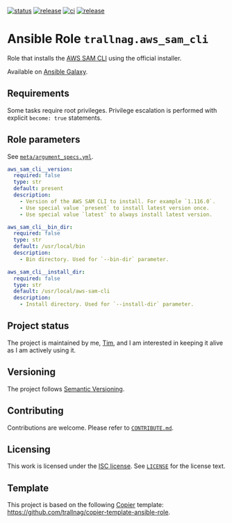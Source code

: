 [![status](https://img.shields.io/badge/status-active-brightgreen)](#project-status)
[![release](https://img.shields.io/github/v/release/trallnag/ansible-role-aws-sam-cli)](https://github.com/trallnag/ansible-role-aws-sam-cli/releases)
[![ci](https://img.shields.io/github/actions/workflow/status/trallnag/ansible-role-aws-sam-cli/ci.yaml?label=ci)](https://github.com/trallnag/ansible-role-aws-sam-cli/actions/workflows/ci.yaml)
[![release](https://img.shields.io/github/actions/workflow/status/trallnag/ansible-role-aws-sam-cli/release.yaml?label=release)](https://github.com/trallnag/ansible-role-aws-sam-cli/actions/workflows/release.yaml)

# Ansible Role `trallnag.aws_sam_cli`

Role that installs the [AWS SAM CLI](https://github.com/aws/aws-sam-cli) using
the official installer.

Available on
[Ansible Galaxy](https://galaxy.ansible.com/ui/standalone/roles/trallnag/aws_sam_cli).

## Requirements

Some tasks require root privileges. Privilege escalation is performed with
explicit `become: true` statements.

## Role parameters

See [`meta/argument_specs.yml`](./meta/argument_specs.yml).

```yaml
aws_sam_cli__version:
  required: false
  type: str
  default: present
  description:
    - Version of the AWS SAM CLI to install. For example `1.116.0`.
    - Use special value `present` to install latest version once.
    - Use special value `latest` to always install latest version.

aws_sam_cli__bin_dir:
  required: false
  type: str
  default: /usr/local/bin
  description:
    - Bin directory. Used for `--bin-dir` parameter.

aws_sam_cli__install_dir:
  required: false
  type: str
  default: /usr/local/aws-sam-cli
  description:
    - Install directory. Used for `--install-dir` parameter.
```

## Project status

The project is maintained by me, [Tim](https://github.com/trallnag), and I am
interested in keeping it alive as I am actively using it.

## Versioning

The project follows [Semantic Versioning](https://semver.org/).

## Contributing

Contributions are welcome. Please refer to [`CONTRIBUTE.md`](./CONTRIBUTE.md).

## Licensing

This work is licensed under the
[ISC license](https://en.wikipedia.org/wiki/ISC_license). See
[`LICENSE`](./LICENSE) for the license text.

## Template

This project is based on the following
[Copier](https://copier.readthedocs.io/en/stable/) template:
<https://github.com/trallnag/copier-template-ansible-role>.
